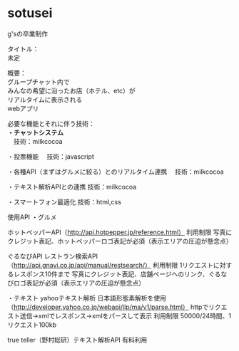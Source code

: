 # sotusei
g'sの卒業制作


タイトル：<br />
未定<br />

概要：<br />
グループチャット内で<br />
みんなの希望に沿ったお店（ホテル、etc）が<br />
リアルタイムに表示される<br />
webアプリ<br />

必要な機能とそれに伴う技術：<br />
<span style="font-weight:bold;">・チャットシステム</span><br />
　技術：milkcocoa

・投票機能
　技術：javascript

・各種API（まずはグルメに絞る）とのリアルタイム連携
　技術：milkcocoa

・テキスト解析APIとの連携
 技術：milkcocoa

・スマートフォン最適化
 技術：html,css

使用API
・グルメ

ホットペッパーAPI（http://api.hotpepper.jp/reference.html）
利用制限
写真にクレジット表記、ホットペッパーロゴ表記が必須（表示エリアの圧迫が懸念点）

ぐるなびAPI
レストラン検索API（http://api.gnavi.co.jp/api/manual/restsearch/）
利用制限
1リクエストに対するレスポンス10件まで
写真にクレジット表記、店舗ページへのリンク、ぐるなびロゴ表記が必須（表示エリアの圧迫が懸念点）


・テキスト
yahooテキスト解析
日本語形態素解析を使用（http://developer.yahoo.co.jp/webapi/jlp/ma/v1/parse.html）
httpでリクエスト送信→xmlでレスポンス→xmlをパースして表示
利用制限
50000/24時間、1リクエスト100kb

true teller（野村総研）テキスト解析API
有料利用


